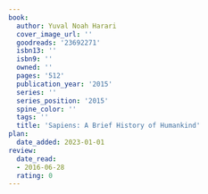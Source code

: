 ```yaml
---
book:
  author: Yuval Noah Harari
  cover_image_url: ''
  goodreads: '23692271'
  isbn13: ''
  isbn9: ''
  owned: ''
  pages: '512'
  publication_year: '2015'
  series: ''
  series_position: '2015'
  spine_color: ''
  tags: ''
  title: 'Sapiens: A Brief History of Humankind'
plan:
  date_added: 2023-01-01
review:
  date_read:
  - 2016-06-28
  rating: 0
---
```

